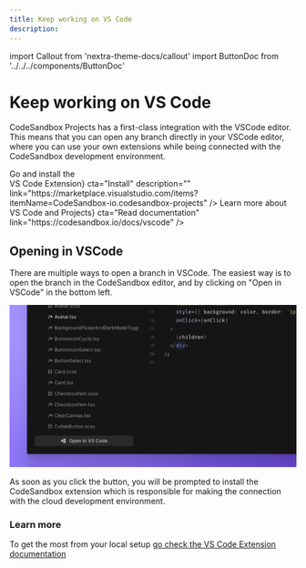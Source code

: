 ```yaml
---
title: Keep working on VS Code
description:
---
```


import Callout from 'nextra-theme-docs/callout'
import ButtonDoc from '../../../components/ButtonDoc'

# Keep working on VS Code

CodeSandbox Projects has a first-class integration with the VSCode editor. This means that you can open any branch directly in your VSCode editor, where you can use your own extensions while being connected with the CodeSandbox development environment.

<div className="ctaContainer">
    <ButtonDoc title={<>Go and install the <br/>VS Code Extension</>} cta="Install" description="" link="https://marketplace.visualstudio.com/items?itemName=CodeSandbox-io.codesandbox-projects" />
    <ButtonDoc title={<>Learn more about <br/>VS Code and Projects</>} cta="Read documentation" link="https://codesandbox.io/docs/vscode" />
</div>

## Opening in VSCode

There are multiple ways to open a branch in VSCode. The easiest way is to open the branch in the CodeSandbox editor, and by clicking on "Open in VSCode" in the bottom left.

![Open in vscode button](../images/getting-openvscode.png)

As soon as you click the button, you will be prompted to install the CodeSandbox extension which is responsible for making the connection with the cloud development environment.

### Learn more

To get the most from your local setup [go check the VS Code Extension documentation](https://codesandbox.io/docs/vscode)
